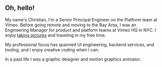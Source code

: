 ## Oh, hello!

My name's Christian, I'm a Senior Principal Engineer on the Platform team at Vimeo. Before going remote and moving to the Bay Area, I was an Engineering Manager for product and platform teams at Vimeo HQ in NYC. I enjoy [taking pictures](https://www.instagram.com/cdebotton/) and traveling in my free time.

My professional focus has spanned UI engineering, backend services, and tooling, and I enjoy creative coding when I can.

In a past life I was a graphic designer and motion graphics animator.
